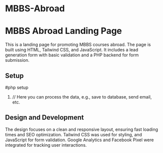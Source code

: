 # MBBS-Abroad
# MBBS Abroad Landing Page

This is a landing page for promoting MBBS courses abroad. The page is built using HTML, Tailwind CSS, and JavaScript. It includes a lead generation form with basic validation and a PHP backend for form submission.

## Setup
#php setup

1. // Here you can process the data, e.g., save to database, send email, etc.


## Design and Development

The design focuses on a clean and responsive layout, ensuring fast loading times and SEO optimization. Tailwind CSS was used for styling, and JavaScript for form validation. Google Analytics and Facebook Pixel were integrated for tracking user interactions.
